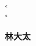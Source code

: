<<!DOCTYPE html>
<html lang="ja">
<head>
	<meta charset="UTF-8">
	<title>テスト</title>
</head>
<body>
	<<h1>林大太</h1>
</body>
</html>


